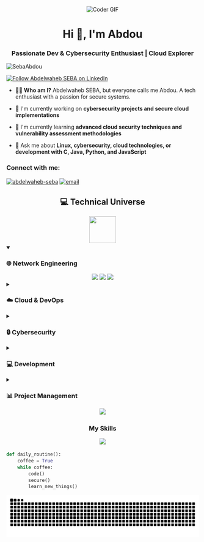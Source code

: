 <p align="center">
  <img src="https://media0.giphy.com/media/v1.Y2lkPTc5MGI3NjExN2NhYmhtanV4dTJpbW5ybzJuMW92ZWFiZnQycWlkbXNobGk4aGphNSZlcD12MV9pbnRlcm5hbF9naWZfYnlfaWQmY3Q9Zw/qgQUggAC3Pfv687qPC/giphy.gif" alt="Coder GIF" width="480"/>
</p>

<h1 align="center">Hi 👋, I'm Abdou</h1>
<h3 align="center">Passionate Dev & Cybersecurity Enthusiast | Cloud Explorer</h3>

<p align="left"> <img src="https://komarev.com/ghpvc/?username=SebaAbdou&label=Profile%20views&color=0e75b6&style=flat" alt="SebaAbdou" /> </p>

<p align="left"> 
  <a href="https://www.linkedin.com/in/abdelwaheb-seba/" target="blank">
    <img src="https://img.shields.io/badge/Follow%20Me-LinkedIn-blue?style=for-the-badge&logo=linkedin" 
         alt="Follow Abdelwaheb SEBA on LinkedIn" />
  </a> 
</p>

- 🧙‍♂️ **Who am I?** Abdelwaheb SEBA, but everyone calls me Abdou. A tech enthusiast with a passion for secure systems.

- 🔭 I'm currently working on **cybersecurity projects and secure cloud implementations**

- 🌱 I'm currently learning **advanced cloud security techniques and vulnerability assessment methodologies**

- 💬 Ask me about **Linux, cybersecurity, cloud technologies, or development with C, Java, Python, and JavaScript**

<h3 align="left">Connect with me:</h3>
<p align="left">
<a href="https://www.linkedin.com/in/abdelwaheb-seba/" target="blank"><img align="center" src="https://raw.githubusercontent.com/rahuldkjain/github-profile-readme-generator/master/src/images/icons/Social/linked-in-alt.svg" alt="abdelwaheb-seba" height="30" width="40" /></a>
<a href="mailto:abdelwaheb.seba@gmail.com" target="_blank">
  <img align="center" src="https://cdn.simpleicons.org/gmail/EA4335" alt="email" height="35" width="40" />
</a>
</p>

<h2 align="center">💻 Technical Universe</h2>

<div align="center">
  <img src="https://media2.giphy.com/media/QssGEmpkyEOhBCb7e1/giphy.gif?cid=ecf05e47a0n3gi1bfqntqmob8g9aid1oyj2wr3ds3mg700bl&rid=giphy.gif" width="70px" height="70px">
</div>

<details open>
<summary><h3>🌐 Network Engineering</h3></summary>
<div align="center">
  <a href="#"><img src="https://img.shields.io/badge/OpenVPN-EA7E20?style=for-the-badge&logo=openvpn&logoColor=white" /></a>
  <a href="#"><img src="https://img.shields.io/badge/WireGuard-88171A?style=for-the-badge&logo=wireguard&logoColor=white" /></a>
  <a href="#"><img src="https://img.shields.io/badge/Nginx-009639?style=for-the-badge&logo=nginx&logoColor=white" /></a>
</div>
</details>

<details>
<summary><h3>☁️ Cloud & DevOps</h3></summary>
<div align="center">
  <a href="#"><img src="https://img.shields.io/badge/Docker-2496ED?style=for-the-badge&logo=docker&logoColor=white" /></a>
  <a href="#"><img src="https://img.shields.io/badge/Kubernetes-326CE5?style=for-the-badge&logo=kubernetes&logoColor=white" /></a>
  <a href="#"><img src="https://img.shields.io/badge/Terraform-7B42BC?style=for-the-badge&logo=terraform&logoColor=white" /></a>
  <a href="#"><img src="https://img.shields.io/badge/GitLab_CI-FC6D26?style=for-the-badge&logo=gitlab&logoColor=white" /></a>
  <a href="#"><img src="https://img.shields.io/badge/GitHub_Actions-2088FF?style=for-the-badge&logo=github-actions&logoColor=white" /></a>
  <a href="#"><img src="https://img.shields.io/badge/Jenkins-D24939?style=for-the-badge&logo=jenkins&logoColor=white" /></a>
  <a href="#"><img src="https://img.shields.io/badge/AWS_EC2-FF9900?style=for-the-badge&logo=amazon-aws&logoColor=white" /></a>
  <a href="#"><img src="https://img.shields.io/badge/AWS_S3-569A31?style=for-the-badge&logo=amazon-s3&logoColor=white" /></a>
  <a href="#"><img src="https://img.shields.io/badge/Azure-0078D4?style=for-the-badge&logo=microsoft-azure&logoColor=white" /></a>
  <a href="#"><img src="https://img.shields.io/badge/VMware-607078?style=for-the-badge&logo=vmware&logoColor=white" /></a>
  <a href="#"><img src="https://img.shields.io/badge/Ubuntu-E95420?style=for-the-badge&logo=ubuntu&logoColor=white" /></a>
  <a href="#"><img src="https://img.shields.io/badge/CentOS-262577?style=for-the-badge&logo=centos&logoColor=white" /></a>
  <a href="#"><img src="https://img.shields.io/badge/VirtualBox-183A61?style=for-the-badge&logo=virtualbox&logoColor=white" /></a>
</div>
</details>

<details>
<summary><h3>🔒 Cybersecurity</h3></summary>
<div align="center">
  <a href="#"><img src="https://img.shields.io/badge/Kali_Linux-557C94?style=for-the-badge&logo=kali-linux&logoColor=white" /></a>
  <a href="#"><img src="https://img.shields.io/badge/Wireshark-1679A7?style=for-the-badge&logo=wireshark&logoColor=white" /></a>
  <a href="#"><img src="https://img.shields.io/badge/Metasploit-E34F26?style=for-the-badge&logo=metasploit&logoColor=white" /></a>
  <a href="#"><img src="https://img.shields.io/badge/BurpSuite-FF6633?style=for-the-badge&logo=burp&logoColor=white" /></a>
  <a href="#"><img src="https://img.shields.io/badge/Nessus-7DB9B6?style=for-the-badge&logo=tenable&logoColor=white" /></a>
  <a href="#"><img src="https://img.shields.io/badge/ELK_Stack-005571?style=for-the-badge&logo=elastic-stack&logoColor=white" /></a>
  <a href="#"><img src="https://img.shields.io/badge/Splunk-000000?style=for-the-badge&logo=splunk&logoColor=white" /></a>
  <a href="#"><img src="https://img.shields.io/badge/Wazuh-024593?style=for-the-badge&logo=wazuh&logoColor=white" /></a>
  <a href="#"><img src="https://img.shields.io/badge/OWASP_ZAP-F9A03C?style=for-the-badge&logo=owasp&logoColor=white" /></a>
  <a href="#"><img src="https://img.shields.io/badge/Snort-DD0031?style=for-the-badge&logo=cisco&logoColor=white" /></a>
  <a href="#"><img src="https://img.shields.io/badge/Nmap-0E83CD?style=for-the-badge&logo=nmap&logoColor=white" /></a>
  <a href="#"><img src="https://img.shields.io/badge/OpenVAS-81B29A?style=for-the-badge&logo=openvas&logoColor=white" /></a>
  <a href="#"><img src="https://img.shields.io/badge/Suricata-0078D4?style=for-the-badge&logo=suricata&logoColor=white" /></a>
  <a href="#"><img src="https://img.shields.io/badge/Hashcat-5468FF?style=for-the-badge&logo=hashcat&logoColor=white" /></a>
  <a href="#"><img src="https://img.shields.io/badge/JWT-000000?style=for-the-badge&logo=json-web-tokens&logoColor=white" /></a>
  <a href="#"><img src="https://img.shields.io/badge/Cloudflare-F38020?style=for-the-badge&logo=cloudflare&logoColor=white" /></a>
  <a href="#"><img src="https://img.shields.io/badge/Shodan-E50914?style=for-the-badge&logo=shodan&logoColor=white" /></a>
  <a href="#"><img src="https://img.shields.io/badge/Aircrack--ng-00599C?style=for-the-badge&logo=aircrack-ng&logoColor=white" /></a>
  <a href="#"><img src="https://img.shields.io/badge/John_the_Ripper-F37626?style=for-the-badge&logo=john&logoColor=white" /></a>
  <a href="#"><img src="https://img.shields.io/badge/Hydra-4B275F?style=for-the-badge&logo=hydra&logoColor=white" /></a>
</div>
</details>

<details>
<summary><h3>💻 Development</h3></summary>
<div align="center">
  <a href="#"><img src="https://img.shields.io/badge/Python-3776AB?style=for-the-badge&logo=python&logoColor=white" /></a>
  <a href="#"><img src="https://img.shields.io/badge/C-00599C?style=for-the-badge&logo=c&logoColor=white" /></a>
  <a href="#"><img src="https://img.shields.io/badge/Java-ED8B00?style=for-the-badge&logo=java&logoColor=white" /></a>
  <a href="#"><img src="https://img.shields.io/badge/PHP-777BB4?style=for-the-badge&logo=php&logoColor=white" /></a>
  <a href="#"><img src="https://img.shields.io/badge/JavaScript-F7DF1E?style=for-the-badge&logo=javascript&logoColor=black" /></a>
  <a href="#"><img src="https://img.shields.io/badge/TypeScript-3178C6?style=for-the-badge&logo=typescript&logoColor=white" /></a>
  <a href="#"><img src="https://img.shields.io/badge/Node.js-339933?style=for-the-badge&logo=node.js&logoColor=white" /></a>
  <a href="#"><img src="https://img.shields.io/badge/Express-000000?style=for-the-badge&logo=express&logoColor=white" /></a>
  <a href="#"><img src="https://img.shields.io/badge/Spring_Boot-6DB33F?style=for-the-badge&logo=spring-boot&logoColor=white" /></a>
  <a href="#"><img src="https://img.shields.io/badge/React.js-61DAFB?style=for-the-badge&logo=react&logoColor=black" /></a>
  <a href="#"><img src="https://img.shields.io/badge/Vue.js-4FC08D?style=for-the-badge&logo=vue.js&logoColor=white" /></a>
  <a href="#"><img src="https://img.shields.io/badge/PostgreSQL-316192?style=for-the-badge&logo=postgresql&logoColor=white" /></a>
  <a href="#"><img src="https://img.shields.io/badge/MongoDB-47A248?style=for-the-badge&logo=mongodb&logoColor=white" /></a>
  <a href="#"><img src="https://img.shields.io/badge/JUnit-25A162?style=for-the-badge&logo=junit5&logoColor=white" /></a>
  <a href="#"><img src="https://img.shields.io/badge/pytest-0A9EDC?style=for-the-badge&logo=pytest&logoColor=white" /></a>
  <a href="#"><img src="https://img.shields.io/badge/Git-F05032?style=for-the-badge&logo=git&logoColor=white" /></a>
  <a href="#"><img src="https://img.shields.io/badge/GitHub-181717?style=for-the-badge&logo=github&logoColor=white" /></a>
  <a href="#"><img src="https://img.shields.io/badge/MySQL-4479A1?style=for-the-badge&logo=mysql&logoColor=white" /></a>
  <a href="#"><img src="https://img.shields.io/badge/PowerShell-5391FE?style=for-the-badge&logo=powershell&logoColor=white" /></a>
  <a href="#"><img src="https://img.shields.io/badge/Bash-4EAA25?style=for-the-badge&logo=gnu-bash&logoColor=white" /></a>
</div>
</details>

<details>
<summary><h3>📊 Project Management</h3></summary>
<div align="center">
  <a href="#"><img src="https://img.shields.io/badge/Jira-0052CC?style=for-the-badge&logo=jira&logoColor=white" /></a>
  <a href="#"><img src="https://img.shields.io/badge/Trello-0052CC?style=for-the-badge&logo=trello&logoColor=white" /></a>
  <a href="#"><img src="https://img.shields.io/badge/Notion-000000?style=for-the-badge&logo=notion&logoColor=white" /></a>
</div>
</details>

<div align="center">
  <img height="200" src="https://i.pinimg.com/originals/e4/26/70/e426702edf874b181aced1e2fa5c6cde.gif" />
</div>

<div align="center">
  <h3>My Skills</h3>
  <img src="https://skillicons.dev/icons?i=aws,kubernetes,docker,terraform,gitlab,github,python,c,java,php,javascript,typescript,nodejs,express,spring,react,vue,postgresql,mongodb,linux,bash" /><br>
</div>

```python
def daily_routine():
    coffee = True
    while coffee:
        code()
        secure()
        learn_new_things()
```

<picture>
  <source media="(prefers-color-scheme: dark)" srcset="https://raw.githubusercontent.com/SebaAbdou/SebaAbdou/output/github-snake-dark.svg" />
  <source media="(prefers-color-scheme: light)" srcset="https://raw.githubusercontent.com/SebaAbdou/SebaAbdou/output/github-snake.svg" />
  <img alt="github-snake" src="https://raw.githubusercontent.com/SebaAbdou/SebaAbdou/output/github-snake.svg" />
</picture>
